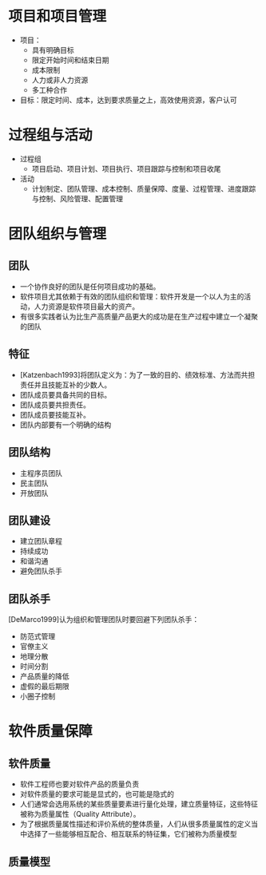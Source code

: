 # 项目和项目管理
- 项目：
	- 具有明确目标
	- 限定开始时间和结束日期
	- 成本限制
	- 人力或非人力资源
	- 多工种合作
- 目标：限定时间、成本，达到要求质量之上，高效使用资源，客户认可

# 过程组与活动 
- 过程组
	- 项⽬启动、项⽬计划、项⽬执⾏、项⽬跟踪与控制和项⽬收尾
- 活动
	- 计划制定、团队管理、成本控制、质量保障、度量、过程管理、进度跟踪与控制、⻛险管理、配置管理

# 团队组织与管理

## 团队
- ⼀个协作良好的团队是任何项⽬成功的基础。
- 软件项⽬尤其依赖于有效的团队组织和管理：软件开发是⼀个以⼈为主的活动，⼈⼒资源是软件项⽬最⼤的资产。
- 有很多实践者认为⽐⽣产⾼质量产品更⼤的成功是在⽣产过程中建⽴⼀个凝聚的团队

## 特征
- [Katzenbach1993]将团队定义为：为了⼀致的⽬的、绩效标准、⽅法⽽共担责任并且技能互补的少数⼈。
- 团队成员要具备共同的⽬标。
- 团队成员要共担责任。
- 团队成员要技能互补。
- 团队内部要有⼀个明确的结构

## 团队结构
- 主程序员团队
- 民主团队
- 开放团队

## 团队建设
- 建⽴团队章程
- 持续成功
- 和谐沟通
- 避免团队杀手
## 团队杀手
[DeMarco1999]认为组织和管理团队时要回避下列团队杀⼿：
- 防范式管理
- 官僚主义
- 地理分散
- 时间分割
- 产品质量的降低
- 虚假的最后期限
- ⼩圈⼦控制
# 软件质量保障

## 软件质量
- 软件⼯程师也要对软件产品的质量负责
- 对软件质量的要求可能是显式的，也可能是隐式的
- ⼈们通常会选⽤系统的某些质量要素进⾏量化处理，建⽴质量特征，这些特征被称为质量属性（Quality Attribute）。
- 为了根据质量属性描述和评价系统的整体质量，⼈们从很多质量属性的定义当中选择了⼀些能够相互配合、相互联系的特征集，它们被称为质量模型

## 质量模型
